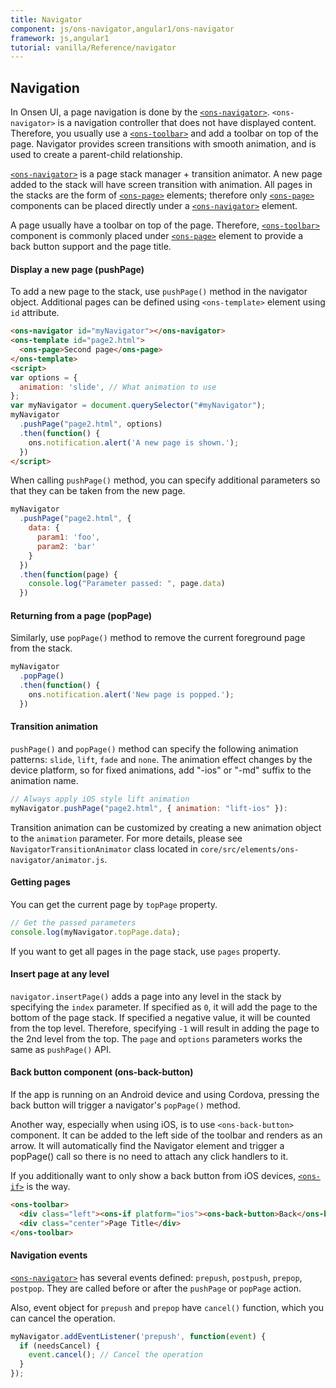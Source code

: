 ```yaml
---
title: Navigator
component: js/ons-navigator,angular1/ons-navigator
framework: js,angular1
tutorial: vanilla/Reference/navigator
---
```


## Navigation

In Onsen UI, a page navigation is done by the [`<ons-navigator>`](/v2/docs/js/ons-navigator.html). `<ons-navigator>` is a navigation controller that does not have displayed content. Therefore, you usually use a [`<ons-toolbar>`](/v2/docs/js/ons-toolbar.html) and add a toolbar on top of the page. Navigator provides screen transitions with smooth animation, and is used to create a parent-child relationship.

[`<ons-navigator>`](/v2/docs/js/ons-navigator.html) is a page stack manager + transition animator. A new page added to the stack will have screen transition with animation. All pages in the stacks are the form of [`<ons-page>`](/v2/docs/js/ons-page.html) elements; therefore only [`<ons-page>`](/v2/docs/js/ons-page.html) components can be placed directly under a [`<ons-navigator>`](/v2/docs/js/ons-navigator.html) element.

A page usually have a toolbar on top of the page. Therefore, [`<ons-toolbar>`](/v2/docs/js/ons-toolbar.html) component is commonly placed under [`<ons-page>`](/v2/docs/js/ons-page.html) element to provide a back button support and the page title.

#### Display a new page (pushPage)

To add a new page to the stack, use `pushPage()` method in the navigator object. Additional pages can be defined using `<ons-template>` element using `id` attribute.

```html
<ons-navigator id="myNavigator"></ons-navigator>
<ons-template id="page2.html">
  <ons-page>Second page</ons-page>
</ons-template>
<script>
var options = {
  animation: 'slide', // What animation to use
};
var myNavigator = document.querySelector("#myNavigator");
myNavigator
  .pushPage("page2.html", options)
  .then(function() {
    ons.notification.alert('A new page is shown.');
  })
</script>
```

When calling `pushPage()` method, you can specify additional parameters so that they can be taken from the new page.

``` javascript
myNavigator
  .pushPage("page2.html", {
    data: {
      param1: 'foo',
      param2: 'bar'
    }
  })
  .then(function(page) {
    console.log("Parameter passed: ", page.data)
  })
```

#### Returning from a page (popPage)

Similarly, use `popPage()` method to remove the current foreground page from the stack.

``` javascript
myNavigator
  .popPage()
  .then(function() {
    ons.notification.alert('New page is popped.');
  })
```

#### Transition animation

`pushPage()` and `popPage()` method can specify the following animation patterns: `slide`, `lift`, `fade` and `none`. The animation effect changes by the device platform, so for fixed animations, add "-ios" or "-md" suffix to the animation name.

```javascript
// Always apply iOS style lift animation
myNavigator.pushPage("page2.html", { animation: "lift-ios" }):
```

Transition animation can be customized by creating a new animation object to the `animation` parameter. For more details, please see `NavigatorTransitionAnimator` class located in `core/src/elements/ons-navigator/animator.js`.

#### Getting pages

You can get the current page by `topPage` property.

```javascript
// Get the passed parameters
console.log(myNavigator.topPage.data);
```

If you want to get all pages in the page stack, use `pages` property.

#### Insert page at any level

`navigator.insertPage()` adds a page into any level in the stack by specifying the `index` parameter. If specified as `0`, it will add the page to the bottom of the page stack. If specified a negative value, it will be counted from the top level. Therefore, specifying `-1` will result in adding the page to the 2nd level from the top. The `page` and `options` parameters works the same as `pushPage()` API.

#### Back button component (ons-back-button)

If the app is running on an Android device and using Cordova, pressing the back button will trigger a navigator's `popPage()` method.

Another way, especially when using iOS, is to use `<ons-back-button>` component. It can be added to the left side of the toolbar and renders as an arrow. It will automatically find the Navigator element and trigger a popPage() call so there is no need to attach any click handlers to it.

If you additionally want to only show a back button from iOS devices, [`<ons-if>`](/v2/docs/js/ons-if.html) is the way.

```html
<ons-toolbar>
  <div class="left"><ons-if platform="ios"><ons-back-button>Back</ons-back-button></ons-if></div>
  <div class="center">Page Title</div>
</ons-toolbar>
```

#### Navigation events

[`<ons-navigator>`](/v2/docs/js/ons-navigator.html) has several events defined: `prepush`, `postpush`, `prepop`, `postpop`. They are called before or after the `pushPage` or `popPage` action.

Also, event object for `prepush` and `prepop` have `cancel()` function, which you can cancel the operation.

```javascript
myNavigator.addEventListener('prepush', function(event) {
  if (needsCancel) {
    event.cancel(); // Cancel the operation
  }
});
```
